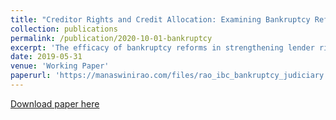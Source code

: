 ```yaml
---
title: "Creditor Rights and Credit Allocation: Examining Bankruptcy Reforms from the Lens of Local Judicial Capacity"
collection: publications
permalink: /publication/2020-10-01-bankruptcy
excerpt: 'The efficacy of bankruptcy reforms in strengthening lender rights and credit markets often depends on local enforcement capacity through courts. We analyze national bankruptcy reform in India in 2016 using a triple difference research design, exploiting variation in baseline district-level judge-to-population ratios and firm-level default risk or capital efficiency (marginal revenue product of capital or MRPK). The reform reduced borrowing by high-default-risk firms but did not increase borrowing by high MRPK firms in districts with better judicial capacity relative to those with worse capacity. Consistent with these results, we find negative economic effects among high-default-risk firms and limited positive effects among high MRPK firms, suggesting that such reforms fall short of achieving allocative efficiency.'
date: 2019-05-31
venue: 'Working Paper'
paperurl: 'https://manaswinirao.com/files/rao_ibc_bankruptcy_judiciary.pdf'
---
```


<span style="color:blue">[Download paper here](https://manaswinirao.com/files/rao_ibc_bankruptcy_judiciary.pdf)</span>